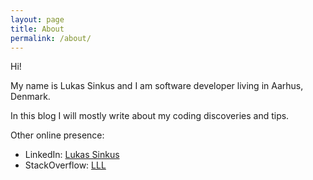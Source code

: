 ```yaml
---
layout: page
title: About
permalink: /about/
---
```


Hi!

My name is Lukas Sinkus and I am software developer living in Aarhus, Denmark.

In this blog I will mostly write about my coding discoveries and tips.  

Other online presence:
- LinkedIn: [Lukas Sinkus][linkedin]
- StackOverflow: [LLL][so]



[linkedin]: https://www.linkedin.com/in/lukas-sinkus/
[so]: https://stackoverflow.com/users/3608449/lll?tab=profile
